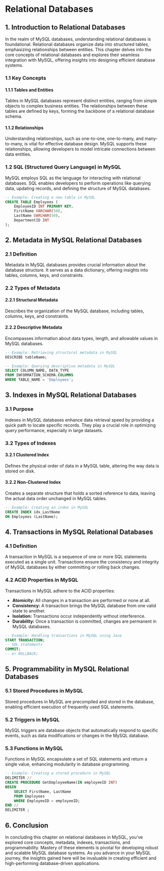 # Relational Databases

## 1. Introduction to Relational Databases

In the realm of MySQL databases, understanding relational databases is foundational. Relational databases organize data into structured tables, emphasizing relationships between entities. This chapter delves into the core concepts of relational databases and explores their seamless integration with MySQL, offering insights into designing efficient database systems.

### 1.1 Key Concepts

#### 1.1.1 Tables and Entities

Tables in MySQL databases represent distinct entities, ranging from simple objects to complex business entities. The relationships between these tables are defined by keys, forming the backbone of a relational database schema.

#### 1.1.2 Relationships

Understanding relationships, such as one-to-one, one-to-many, and many-to-many, is vital for effective database design. MySQL supports these relationships, allowing developers to model intricate connections between data entities.

### 1.2 SQL (Structured Query Language) in MySQL

MySQL employs SQL as the language for interacting with relational databases. SQL enables developers to perform operations like querying data, updating records, and defining the structure of MySQL databases.

```sql
-- Example: Creating a new table in MySQL
CREATE TABLE Employees (
    EmployeeID INT PRIMARY KEY,
    FirstName VARCHAR(50),
    LastName VARCHAR(50),
    DepartmentID INT
);
```

## 2. Metadata in MySQL Relational Databases

### 2.1 Definition

Metadata in MySQL databases provides crucial information about the database structure. It serves as a data dictionary, offering insights into tables, columns, keys, and constraints.

### 2.2 Types of Metadata

#### 2.2.1 Structural Metadata

Describes the organization of the MySQL database, including tables, columns, keys, and constraints.

#### 2.2.2 Descriptive Metadata

Encompasses information about data types, length, and allowable values in MySQL databases.

```sql
-- Example: Retrieving structural metadata in MySQL
DESCRIBE tableName;

-- Example: Querying descriptive metadata in MySQL
SELECT COLUMN_NAME, DATA_TYPE
FROM INFORMATION_SCHEMA.COLUMNS
WHERE TABLE_NAME = 'Employees';
```

## 3. Indexes in MySQL Relational Databases

### 3.1 Purpose

Indexes in MySQL databases enhance data retrieval speed by providing a quick path to locate specific records. They play a crucial role in optimizing query performance, especially in large datasets.

### 3.2 Types of Indexes

#### 3.2.1 Clustered Index

Defines the physical order of data in a MySQL table, altering the way data is stored on disk.

#### 3.2.2 Non-Clustered Index

Creates a separate structure that holds a sorted reference to data, leaving the actual data order unchanged in MySQL tables.

```sql
-- Example: Creating an index in MySQL
CREATE INDEX idx_LastName
ON Employees (LastName);
```

## 4. Transactions in MySQL Relational Databases

### 4.1 Definition

A transaction in MySQL is a sequence of one or more SQL statements executed as a single unit. Transactions ensure the consistency and integrity of MySQL databases by either committing or rolling back changes.

### 4.2 ACID Properties in MySQL

Transactions in MySQL adhere to the ACID properties:

- **Atomicity:** All changes in a transaction are performed or none at all.
- **Consistency:** A transaction brings the MySQL database from one valid state to another.
- **Isolation:** Transactions occur independently without interference.
- **Durability:** Once a transaction is committed, changes are permanent in MySQL databases.

```sql
-- Example: Handling transactions in MySQL using Java
START TRANSACTION;
-- SQL statements
COMMIT;
-- or ROLLBACK;
```

## 5. Programmability in MySQL Relational Databases

### 5.1 Stored Procedures in MySQL

Stored procedures in MySQL are precompiled and stored in the database, enabling efficient execution of frequently used SQL statements.

### 5.2 Triggers in MySQL

MySQL triggers are database objects that automatically respond to specific events, such as data modifications or changes in the MySQL database.

### 5.3 Functions in MySQL

Functions in MySQL encapsulate a set of SQL statements and return a single value, enhancing modularity in database programming.

```sql
-- Example: Creating a stored procedure in MySQL
DELIMITER //
CREATE PROCEDURE GetEmployeeName(IN employeeID INT)
BEGIN
    SELECT FirstName, LastName
    FROM Employees
    WHERE EmployeeID = employeeID;
END //
DELIMITER ;
```

## 6. Conclusion

In concluding this chapter on relational databases in MySQL, you've explored core concepts, metadata, indexes, transactions, and programmability. Mastery of these elements is pivotal for developing robust and scalable MySQL database systems. As you advance in your MySQL journey, the insights gained here will be invaluable in creating efficient and high-performing database-driven applications.
